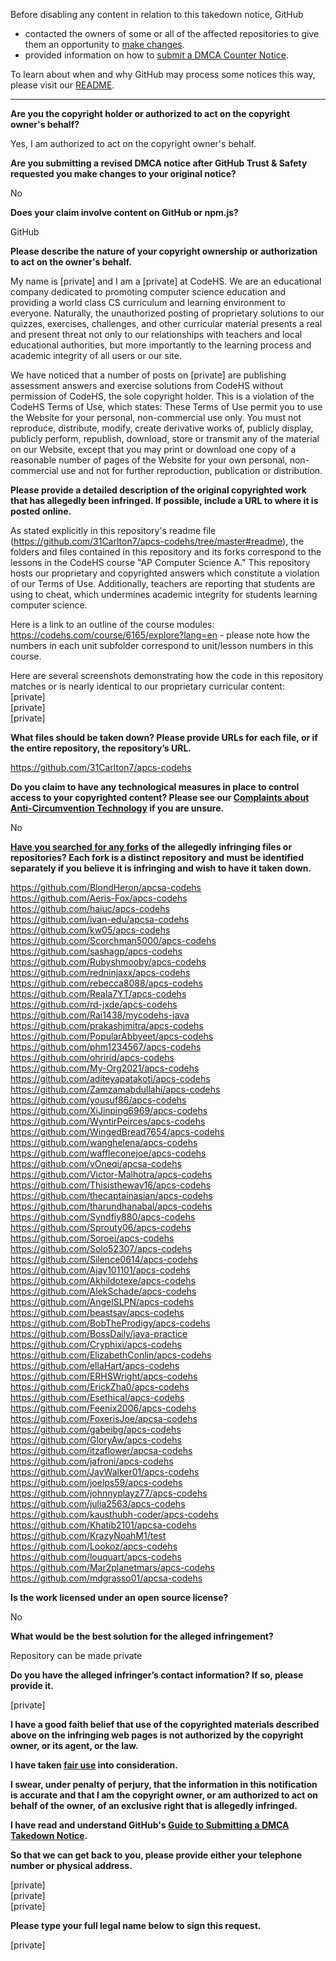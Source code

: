 Before disabling any content in relation to this takedown notice, GitHub
- contacted the owners of some or all of the affected repositories to give them an opportunity to [make changes](https://docs.github.com/en/github/site-policy/dmca-takedown-policy#a-how-does-this-actually-work).
- provided information on how to [submit a DMCA Counter Notice](https://docs.github.com/en/articles/guide-to-submitting-a-dmca-counter-notice).

To learn about when and why GitHub may process some notices this way, please visit our [README](https://github.com/github/dmca/blob/master/README.md#anatomy-of-a-takedown-notice).

---

**Are you the copyright holder or authorized to act on the copyright owner's behalf?**  
  
Yes, I am authorized to act on the copyright owner's behalf.  
  
**Are you submitting a revised DMCA notice after GitHub Trust & Safety requested you make changes to your original notice?**  
  
No  
  
**Does your claim involve content on GitHub or npm.js?**  
  
GitHub  
  
**Please describe the nature of your copyright ownership or authorization to act on the owner's behalf.**  
  
My name is [private] and I am a [private] at CodeHS. We are an educational company dedicated to promoting computer science education and providing a world class CS curriculum and learning environment to everyone. Naturally, the unauthorized posting of proprietary solutions to our quizzes, exercises, challenges, and other curricular material presents a real and present threat not only to our relationships with teachers and local educational authorities, but more importantly to the learning process and academic integrity of all users or our site.  
  
We have noticed that a number of posts on [private] are publishing assessment answers and exercise solutions from CodeHS without permission of CodeHS, the sole copyright holder. This is a violation of the CodeHS Terms of Use, which states: These Terms of Use permit you to use the Website for your personal, non-commercial use only. You must not reproduce, distribute, modify, create derivative works of, publicly display, publicly perform, republish, download, store or transmit any of the material on our Website, except that you may print or download one copy of a reasonable number of pages of the Website for your own personal, non-commercial use and not for further reproduction, publication or distribution.  
  
**Please provide a detailed description of the original copyrighted work that has allegedly been infringed. If possible, include a URL to where it is posted online.**  
  
As stated explicitly in this repository's readme file (https://github.com/31Carlton7/apcs-codehs/tree/master#readme), the folders and files contained in this repository and its forks correspond to the lessons in the CodeHS course "AP Computer Science A." This repository hosts our proprietary and copyrighted answers which constitute a violation of our Terms of Use. Additionally, teachers are reporting that students are using to cheat, which undermines academic integrity for students learning computer science.  
  
Here is a link to an outline of the course modules: https://codehs.com/course/6165/explore?lang=en - please note how the numbers in each unit subfolder correspond to unit/lesson numbers in this course.  
  
Here are several screenshots demonstrating how the code in this repository matches or is nearly identical to our proprietary curricular content:  
[private]  
[private]  
[private]  
  
**What files should be taken down? Please provide URLs for each file, or if the entire repository, the repository’s URL.**  
  
https://github.com/31Carlton7/apcs-codehs  
  
**Do you claim to have any technological measures in place to control access to your copyrighted content? Please see our <a href="https://docs.github.com/articles/guide-to-submitting-a-dmca-takedown-notice#complaints-about-anti-circumvention-technology">Complaints about Anti-Circumvention Technology</a> if you are unsure.**  
  
No  
  
**<a href="https://docs.github.com/articles/dmca-takedown-policy#b-what-about-forks-or-whats-a-fork">Have you searched for any forks</a> of the allegedly infringing files or repositories? Each fork is a distinct repository and must be identified separately if you believe it is infringing and wish to have it taken down.**  
  
https://github.com/BlondHeron/apcsa-codehs  
https://github.com/Aeris-Fox/apcs-codehs  
https://github.com/haiuc/apcs-codehs  
https://github.com/ivan-edu/apcsa-codehs  
https://github.com/kw05/apcs-codehs  
https://github.com/Scorchman5000/apcs-codehs  
https://github.com/sashagp/apcs-codehs  
https://github.com/Rubyshmooby/apcs-codehs  
https://github.com/redninjaxx/apcs-codehs  
https://github.com/rebecca8088/apcs-codehs  
https://github.com/Reala7YT/apcs-codehs  
https://github.com/rd-jxde/apcs-codehs  
https://github.com/Rai1438/mycodehs-java  
https://github.com/prakashjmitra/apcs-codehs  
https://github.com/PopularAbbyeet/apcs-codehs  
https://github.com/phm1234567/apcs-codehs  
https://github.com/ohririd/apcs-codehs  
https://github.com/My-Org2021/apcs-codehs  
https://github.com/aditeyapatakoti/apcs-codehs  
https://github.com/Zamzamabdullahi/apcs-codehs  
https://github.com/yousuf86/apcs-codehs  
https://github.com/XiJinping6969/apcs-codehs  
https://github.com/WyntirPeirces/apcs-codehs  
https://github.com/WingedBread7654/apcs-codehs  
https://github.com/wanghelena/apcs-codehs  
https://github.com/waffleconejoe/apcs-codehs  
https://github.com/vOneqi/apcsa-codehs  
https://github.com/Victor-Malhotra/apcs-codehs  
https://github.com/Thisistheway16/apcs-codehs  
https://github.com/thecaptainasian/apcs-codehs  
https://github.com/tharundhanabal/apcs-codehs  
https://github.com/Syndfiy880/apcs-codehs  
https://github.com/Sprouty06/apcs-codehs  
https://github.com/Soroei/apcs-codehs  
https://github.com/Solo52307/apcs-codehs  
https://github.com/Silence0614/apcs-codehs  
https://github.com/Ajay101101/apcs-codehs  
https://github.com/Akhildotexe/apcs-codehs  
https://github.com/AlekSchade/apcs-codehs  
https://github.com/AngelSLPN/apcs-codehs  
https://github.com/beastsav/apcs-codehs  
https://github.com/BobTheProdigy/apcs-codehs  
https://github.com/BossDaily/java-practice  
https://github.com/Cryphixi/apcs-codehs  
https://github.com/ElizabethConlin/apcs-codehs  
https://github.com/ellaHart/apcs-codehs  
https://github.com/ERHSWright/apcs-codehs  
https://github.com/ErickZha0/apcs-codehs  
https://github.com/Esethical/apcs-codehs  
https://github.com/Feenix2006/apcs-codehs  
https://github.com/FoxerisJoe/apcsa-codehs  
https://github.com/gabeibg/apcs-codehs  
https://github.com/GloryAw/apcs-codehs  
https://github.com/itzaflower/apcsa-codehs  
https://github.com/jafroni/apcs-codehs  
https://github.com/JayWalker01/apcs-codehs  
https://github.com/joelps59/apcs-codehs  
https://github.com/johnnyplayz77/apcs-codehs  
https://github.com/julia2563/apcs-codehs  
https://github.com/kausthubh-coder/apcs-codehs  
https://github.com/Khatib2101/apcsa-codehs  
https://github.com/KrazyNoahM1/test  
https://github.com/Lookoz/apcs-codehs  
https://github.com/louquart/apcs-codehs  
https://github.com/Mar2planetmars/apcs-codehs  
https://github.com/mdgrasso01/apcsa-codehs  
  
**Is the work licensed under an open source license?**  
  
No  
  
**What would be the best solution for the alleged infringement?**  
  
Repository can be made private  
  
**Do you have the alleged infringer’s contact information? If so, please provide it.**  
  
[private]
  
**I have a good faith belief that use of the copyrighted materials described above on the infringing web pages is not authorized by the copyright owner, or its agent, or the law.**  
  
**I have taken <a href="https://www.lumendatabase.org/topics/22">fair use</a> into consideration.**  
  
**I swear, under penalty of perjury, that the information in this notification is accurate and that I am the copyright owner, or am authorized to act on behalf of the owner, of an exclusive right that is allegedly infringed.**  
  
**I have read and understand GitHub's <a href="https://docs.github.com/articles/guide-to-submitting-a-dmca-takedown-notice/">Guide to Submitting a DMCA Takedown Notice</a>.**  
  
**So that we can get back to you, please provide either your telephone number or physical address.**  
  
[private]  
[private]  
[private]  
  
**Please type your full legal name below to sign this request.**  
  
[private]  
